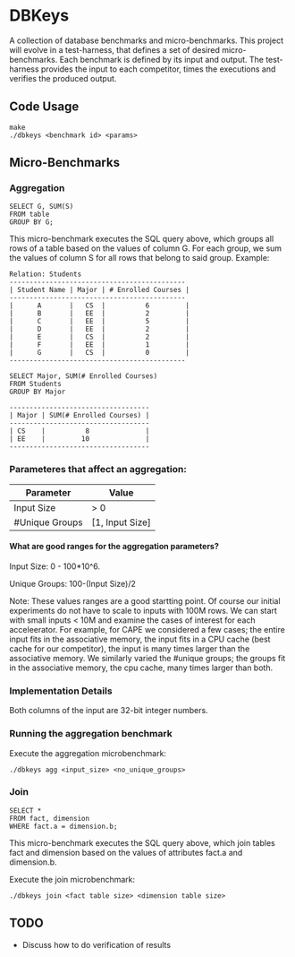# DBKeys

A collection of database benchmarks and micro-benchmarks. This project will evolve in a test-harness, that defines a set of desired micro-benchmarks. Each benchmark is defined by its input and output. The test-harness provides the input to each competitor, times the executions and verifies the produced output.

## Code Usage
```
make 
./dbkeys <benchmark id> <params>
```

## Micro-Benchmarks

### Aggregation
```
SELECT G, SUM(S)
FROM table
GROUP BY G;
```

This micro-benchmark executes the SQL query above, which groups all rows of a 
table based on the values of column G. For each group, we sum the values 
of column S for all rows that belong to said group. Example:
```
Relation: Students
--------------------------------------------
| Student Name | Major | # Enrolled Courses | 
--------------------------------------------
|      A       |   CS  |          6         |
|      B       |   EE  |          2         |
|      C       |   EE  |          5         |
|      D       |   EE  |          2         |
|      E       |   CS  |          2         |
|      F       |   EE  |          1         |
|      G       |   CS  |          0         |
--------------------------------------------

SELECT Major, SUM(# Enrolled Courses)
FROM Students
GROUP BY Major

-----------------------------------
| Major | SUM(# Enrolled Courses) |
-----------------------------------
| CS    |          8              |
| EE    |         10              |
-----------------------------------
```

### Parameteres that affect an aggregation:
| Parameter        |        Value      |
| ---------------- | ----------------- |
| Input Size       |   > 0             |
| #Unique Groups   |   [1, Input Size] |

#### What are good ranges for the aggregation parameters?

Input Size: 0 - 100*10^6.

Unique Groups: 100-(Input Size)/2

Note: These values ranges are a good startting point. Of course our initial experiments do not have to scale to inputs with 100M rows. We can start with small inputs < 10M and examine the cases of interest for each acceleerator. For example, for CAPE we considered a few cases; the entire input fits in the associative memory, the input fits in a CPU cache (best cache for our competitor), the input is many times larger than the associative memory. We similarly varied the #unique groups; the groups fit in the associative memory, the cpu cache, many times larger than both.

### Implementation Details

Both columns of the input are 32-bit integer numbers.

### Running the aggregation benchmark

Execute the aggregation microbenchmark:
```
./dbkeys agg <input_size> <no_unique_groups>
```

### Join
```
SELECT *
FROM fact, dimension
WHERE fact.a = dimension.b;
```

This micro-benchmark executes the SQL query above, which join tables fact 
and dimension based on the values of attributes fact.a and dimension.b.

Execute the join microbenchmark:
```
./dbkeys join <fact table size> <dimension table size>
```

## TODO
- Discuss how to do verification of results
